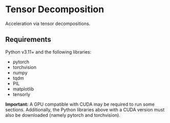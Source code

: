 # Tensor Decomposition
Acceleration via tensor decompositions.

## Requirements
Python v3.11+ and the following libraries:
- pytorch
- torchvision
- numpy
- tqdm
- PIL
- matplotlib
- tensorly

**Important:** A GPU compatible with CUDA may be required to run some sections. Additionally, the Python libraries above with a CUDA version must also be downloaded (namely pytorch and torchvision).